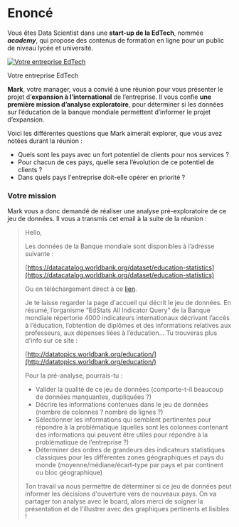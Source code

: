 # Enoncé

Vous êtes Data Scientist dans une  **start-up de la EdTech**, nommée  _**academy**_, qui propose des contenus de formation en ligne pour un public de niveau lycée et université.

[![Votre entreprise EdTech](https://user.oc-static.com/upload/2019/02/23/15509409025066_Capture%20d%E2%80%99e%CC%81cran%202019-02-15%20a%CC%80%2011.59.10.png)](https://user.oc-static.com/upload/2019/02/23/15509409025066_Capture%20d%E2%80%99e%CC%81cran%202019-02-15%20a%CC%80%2011.59.10.png)

Votre entreprise EdTech

**Mark**, votre manager, vous a convié à une réunion pour vous présenter le projet d’**expansion à l’international**  de l’entreprise. Il vous confie  **une première mission d’analyse exploratoire**, pour déterminer si les données sur l’éducation de la banque mondiale permettent d’informer le projet d’expansion.

Voici les différentes questions que Mark aimerait explorer, que vous avez notées durant la réunion :

-   Quels sont les pays avec un fort potentiel de clients pour nos services ?
-   Pour chacun de ces pays, quelle sera l’évolution de ce potentiel de clients ?
-   Dans quels pays l'entreprise doit-elle opérer en priorité ?

### Votre mission

Mark vous a donc demandé de réaliser une analyse pré-exploratoire de ce jeu de données. Il vous a transmis cet email à la suite de la réunion :

> Hello,
> 
> Les données de la Banque mondiale sont disponibles à l’adresse suivante :
> 
> [https://datacatalog.worldbank.org/dataset/education-statistics](https://datacatalog.worldbank.org/dataset/education-statistics)
> 
> Ou en téléchargement direct à ce  [lien](https://s3-eu-west-1.amazonaws.com/static.oc-static.com/prod/courses/files/Parcours_data_scientist/Projet+-+Donn%C3%A9es+%C3%A9ducatives/Projet+Python_Dataset_Edstats_csv.zip).
> 
> Je te laisse regarder la page d'accueil qui décrit le jeu de données. En résumé, l’organisme “EdStats All Indicator Query” de la Banque mondiale répertorie 4000 indicateurs internationaux décrivant l’accès à l’éducation, l’obtention de diplômes et des informations relatives aux professeurs, aux dépenses liées à l’éducation... Tu trouveras plus d'info sur ce site :
> 
> [http://datatopics.worldbank.org/education/](http://datatopics.worldbank.org/education/)
> 
> Pour la pré-analyse, pourrais-tu :
> 
> -   Valider la qualité de ce jeu de données (comporte-t-il beaucoup de données manquantes, dupliquées ?)
> -   Décrire les informations contenues dans le jeu de données (nombre de colonnes ? nombre de lignes ?)
> -   Sélectionner les informations qui semblent pertinentes pour répondre à la problématique (quelles sont les colonnes contenant des informations qui peuvent être utiles pour répondre à la problématique de l’entreprise ?)
> -   Déterminer des ordres de grandeurs des indicateurs statistiques classiques pour les différentes zones géographiques et pays du monde (moyenne/médiane/écart-type par pays et par continent ou bloc géographique)
> 
> Ton travail va nous permettre de déterminer si ce jeu de données peut informer les décisions d'ouverture vers de nouveaux pays. On va partager ton analyse avec le board, alors merci de soigner la présentation et de l'illustrer avec des graphiques pertinents et lisibles !
